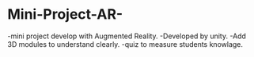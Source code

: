 # Mini-Project-AR-
-mini project develop with Augmented Reality.
-Developed by unity.
-Add 3D modules to understand clearly.
-quiz to measure students knowlage.
